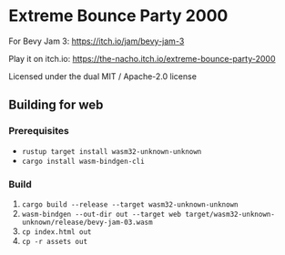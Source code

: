 # Extreme Bounce Party 2000

For Bevy Jam 3: https://itch.io/jam/bevy-jam-3

Play it on itch.io: https://the-nacho.itch.io/extreme-bounce-party-2000

Licensed under the dual MIT / Apache-2.0 license

## Building for web
### Prerequisites
* `rustup target install wasm32-unknown-unknown`
* `cargo install wasm-bindgen-cli`
### Build
1. `cargo build --release --target wasm32-unknown-unknown`
1. `wasm-bindgen --out-dir out --target web target/wasm32-unknown-unknown/release/bevy-jam-03.wasm`
1. `cp index.html out`
1. `cp -r assets out`
